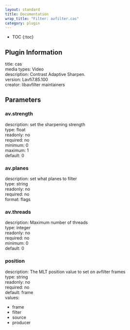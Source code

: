 ```yaml
---
layout: standard
title: Documentation
wrap_title: "Filter: avfilter.cas"
category: plugin
---
```

* TOC
{:toc}

## Plugin Information

title: cas  
media types:
Video  
description: Contrast Adaptive Sharpen.  
version: Lavfi7.85.100  
creator: libavfilter maintainers  

## Parameters

### av.strength

  
description:
set the sharpening strength  
type: float  
readonly: no  
required: no  
minimum: 0  
maximum: 1  
default: 0  

### av.planes

  
description:
set what planes to filter  
type: string  
readonly: no  
required: no  
format: flags  

### av.threads

  
description:
Maximum number of threads  
type: integer  
readonly: no  
required: no  
minimum: 0  
default: 0  

### position

  
description:
The MLT position value to set on avfilter frames  
type: string  
readonly: no  
required: no  
default: frame  
values:  

* frame
* filter
* source
* producer

